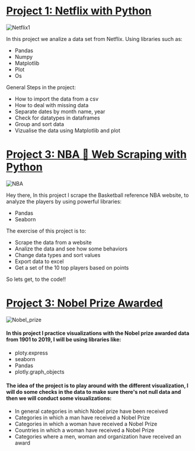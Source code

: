 # [Project 1: Netflix with Python](https://github.com/Fyevenes90/Netflix_python)

![Netflix1](https://github.com/Fyevenes90/Francisco-Yevenes---Portfolio/assets/28694631/fe5ada2d-0437-4f82-bf18-1474d0fc1ed7)

In this project we analize a data set from Netflix. Using libraries such as:
* Pandas
* Numpy
* Matplotlib
* Plot
* Os

General Steps in the project:
* How to import the data from a csv
* How to deal with missing data
* Separate dates by month name, year
* Check for datatypes in dataframes
* Group and sort data
* Vizualise the data using Matplotlib and plot




# [Project 3: NBA 🏀 Web Scraping with Python](https://github.com/Fyevenes90/NBA---Web-Scraping-in-Python-using-Pandas)
![NBA](https://github.com/Fyevenes90/NBA---Web-Scraping-in-Python-using-Pandas/assets/28694631/5741108a-4cc2-4205-8815-330358271ba1)

Hey there, In this project I scrape the Basketball reference NBA website, to analyze the players by using powerful libraries:

* Pandas
* Seaborn

The exercise of this project is to:
* Scrape the data from a website
* Analize the data and see how some behaviors 
* Change data types and sort values
* Export data to excel
* Get a set of the 10 top players based on points

So lets get, to the code!!





# [Project 3: Nobel Prize Awarded ](https://github.com/Fyevenes90/Nobel-Prize_Awarded_from_1901_to_2019)
![Nobel_prize](https://user-images.githubusercontent.com/28694631/172492250-a002abf9-ddf3-4905-93a4-67a6e0f43a53.JPG)

#### In this project I practice visualizations with the Nobel prize awarded data from 1901 to 2019, I will be using libraries like:
  - ploty.express
  - seaborn
  - Pandas
  - plotly.graph_objects

#### The idea of the project is to play around with the different visualization, I will do some checks in the data to make sure there's not null data and then we will conduct some visualizations:
  - In general categories in which Nobel prize have been received
  - Categories in which a man have received a Nobel Prize
  - Categories in which a woman have received a Nobel Prize
  - Countries in which a woman have received a Nobel Prize
  - Categories where a men, woman and organization have received an award



